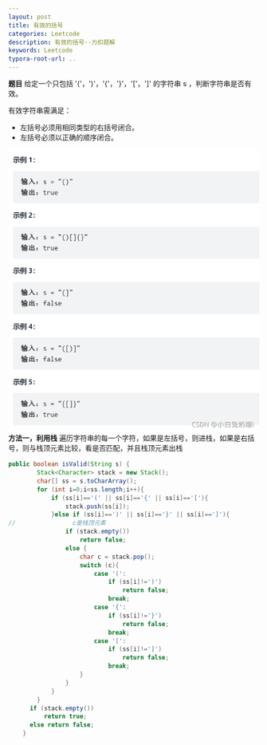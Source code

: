 ```yaml
---
layout: post
title: 有效的括号
categories: Leetcode
description: 有效的括号--力扣题解
keywords: Leetcode
typora-root-url: ..
---
```


﻿**题目**
给定一个只包括 '('，')'，'{'，'}'，'['，']' 的字符串 s ，判断字符串是否有效。

有效字符串需满足：

- 左括号必须用相同类型的右括号闭合。
- 左括号必须以正确的顺序闭合。

![img](/images/posts/valid-bracket/385680d49dba467d8b0de0527bee9078.png)
**方法一，利用栈**
遍历字符串的每一个字符，如果是左括号，则进栈，如果是右括号，则与栈顶元素比较，看是否匹配，并且栈顶元素出栈

```java
public boolean isValid(String s) {
        Stack<Character> stack = new Stack();
        char[] ss = s.toCharArray();
        for (int i=0;i<ss.length;i++){
            if (ss[i]=='(' || ss[i]=='{' || ss[i]=='['){
                stack.push(ss[i]);
            }else if (ss[i]==')' || ss[i]=='}' || ss[i]==']'){
//                c是栈顶元素
                if (stack.empty())
                    return false;
                else {
                    char c = stack.pop();
                    switch (c){
                        case '(':
                            if (ss[i]!=')')
                                return false;
                            break;
                        case '{':
                            if (ss[i]!='}')
                                return false;
                            break;
                        case '[':
                            if (ss[i]!=']')
                                return false;
                            break;
                    }
                }
            }
        }
      if (stack.empty())
          return true;
      else return false;
    }
```